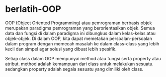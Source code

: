 # berlatih-OOP
OOP (Object Oriented Programming) atau pemrograman berbasis objek merupakan paradigma pemrograman yang berorientasikan objek. Semua data dan fungsi di dalam paradigma ini dibungkus dalam kelas-kelas atau objek-objek.
Di dalam OOP, kita dapat memetakan persoalan-persoalan dalam program dengan memecah masalah ke dalam class-class yang lebih kecil dan simpel agar solusi yang dibuat lebih spesifik.

Setiap class dalam OOP mempunyai method atau fungsi serta property atau atribut. method adalah kemampuan dari class untuk melakukan sesuatu. sedangkan property adalah segala sesuatu yang dimiliki oleh class.